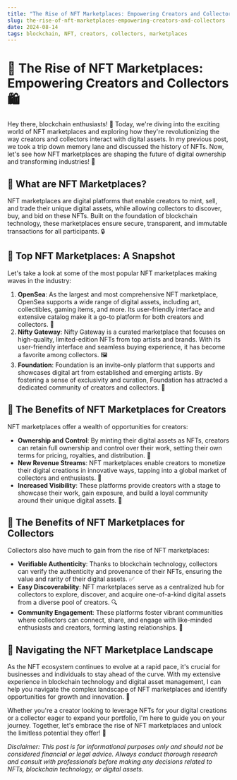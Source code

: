 ```yaml
---
title: "The Rise of NFT Marketplaces: Empowering Creators and Collectors"
slug: the-rise-of-nft-marketplaces-empowering-creators-and-collectors
date: 2024-08-14
tags: blockchain, NFT, creators, collectors, marketplaces
---
```


# 🎨 The Rise of NFT Marketplaces: Empowering Creators and Collectors 🛍️

Hey there, blockchain enthusiasts! 👋 Today, we're diving into the exciting world of NFT marketplaces and exploring how they're revolutionizing the way creators and collectors interact with digital assets. In my previous post, we took a trip down memory lane and discussed the history of NFTs. Now, let's see how NFT marketplaces are shaping the future of digital ownership and transforming industries! 🚀

## 📌 What are NFT Marketplaces?

NFT marketplaces are digital platforms that enable creators to mint, sell, and trade their unique digital assets, while allowing collectors to discover, buy, and bid on these NFTs. Built on the foundation of blockchain technology, these marketplaces ensure secure, transparent, and immutable transactions for all participants. 🔒

## 📌 Top NFT Marketplaces: A Snapshot

Let's take a look at some of the most popular NFT marketplaces making waves in the industry:

1. **OpenSea**: As the largest and most comprehensive NFT marketplace, OpenSea supports a wide range of digital assets, including art, collectibles, gaming items, and more. Its user-friendly interface and extensive catalog make it a go-to platform for both creators and collectors. 🌊
2. **Nifty Gateway**: Nifty Gateway is a curated marketplace that focuses on high-quality, limited-edition NFTs from top artists and brands. With its user-friendly interface and seamless buying experience, it has become a favorite among collectors. 🖼️
3. **Foundation**: Foundation is an invite-only platform that supports and showcases digital art from established and emerging artists. By fostering a sense of exclusivity and curation, Foundation has attracted a dedicated community of creators and collectors. 🎨

## 📌 The Benefits of NFT Marketplaces for Creators

NFT marketplaces offer a wealth of opportunities for creators:

- **Ownership and Control**: By minting their digital assets as NFTs, creators can retain full ownership and control over their work, setting their own terms for pricing, royalties, and distribution. 💪
- **New Revenue Streams**: NFT marketplaces enable creators to monetize their digital creations in innovative ways, tapping into a global market of collectors and enthusiasts. 💸
- **Increased Visibility**: These platforms provide creators with a stage to showcase their work, gain exposure, and build a loyal community around their unique digital assets. 📣

## 📌 The Benefits of NFT Marketplaces for Collectors

Collectors also have much to gain from the rise of NFT marketplaces:

- **Verifiable Authenticity**: Thanks to blockchain technology, collectors can verify the authenticity and provenance of their NFTs, ensuring the value and rarity of their digital assets. ✅
- **Easy Discoverability**: NFT marketplaces serve as a centralized hub for collectors to explore, discover, and acquire one-of-a-kind digital assets from a diverse pool of creators. 🔍
- **Community Engagement**: These platforms foster vibrant communities where collectors can connect, share, and engage with like-minded enthusiasts and creators, forming lasting relationships. 🤝

## 📌 Navigating the NFT Marketplace Landscape

As the NFT ecosystem continues to evolve at a rapid pace, it's crucial for businesses and individuals to stay ahead of the curve. With my extensive experience in blockchain technology and digital asset management, I can help you navigate the complex landscape of NFT marketplaces and identify opportunities for growth and innovation. 🎯

Whether you're a creator looking to leverage NFTs for your digital creations or a collector eager to expand your portfolio, I'm here to guide you on your journey. Together, let's embrace the rise of NFT marketplaces and unlock the limitless potential they offer! 🚀

*Disclaimer: This post is for informational purposes only and should not be considered financial or legal advice. Always conduct thorough research and consult with professionals before making any decisions related to NFTs, blockchain technology, or digital assets.*
